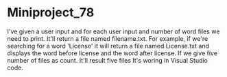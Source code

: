 # Miniproject_78
I've given a user input and for each user input and number of word files we need to print. It'll return a file named filename.txt. For example, if we're searching for a word 'License' it will return a file named License.txt and displays the word before license and the word after license. If we give five number of files as count. It'll result five files
It's woring in Visual Studio code.
